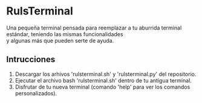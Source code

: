 # RulsTerminal
Una pequeña terminal pensada para reemplazar a tu aburrida terminal estándar, teniendo las mismas funcionalidades <br /> y algunas más que pueden serte de ayuda. 
## Intrucciones
1. Descargar los arhivos 'rulsterminal.sh' y 'rulsterminal.py' del repositorio.
2. Ejecutar el archivo bash 'rulsterminal.sh' dentro de tu antigua terminal.
3. Disfrutar de tu nueva terminal (comando 'help' para ver los comandos personalizados).
